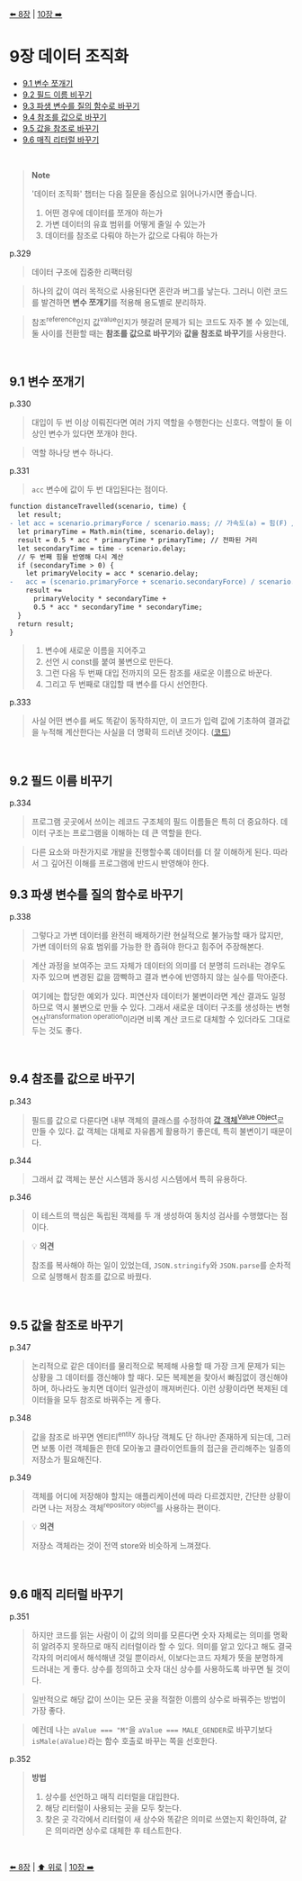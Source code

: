 [⬅️ 8장](https://github.com/read-with-us/refactoring/tree/main/ch08) | [10장 ➡️](https://github.com/read-with-us/refactoring/tree/main/ch10)

# 9장 데이터 조직화

- [9.1 변수 쪼개기](#91-변수-쪼개기)
- [9.2 필드 이름 비꾸기](#92-필드-이름-비꾸기)
- [9.3 파생 변수를 질의 함수로 바꾸기](#93-파생-변수를-질의-함수로-바꾸기)
- [9.4 참조를 값으로 바꾸기](#94-참조를-값으로-바꾸기)
- [9.5 값을 참조로 바꾸기](#95-값을-참조로-바꾸기)
- [9.6 매직 리터럴 바꾸기](#96-매직-리터럴-바꾸기)

<br>


> **Note**
>
> '데이터 조직화' 챕터는 다음 질문을 중심으로 읽어나가시면 좋습니다.
>
> 1. 어떤 경우에 데이터를 쪼개야 하는가
> 2. 가변 데이터의 유효 범위를 어떻게 줄일 수 있는가
> 3. 데이터를 참조로 다뤄야 하는가 값으로 다뤄야 하는가

p.329
> 데이터 구조에 집중한 리팩터링

> 하나의 값이 여러 목적으로 사용된다면 혼란과 버그를 낳는다. 그러니 이런 코드를 발견하면 **변수 쪼개기**를 적용해 용도별로 분리하자.

> 참조<sup>reference</sup>인지 값<sup>value</sup>인지가 헷갈려 문제가 되는 코드도 자주 볼 수 있는데, 둘 사이를 전환할 때는 **참조를 값으로 바꾸기**와 **값을 참조로 바꾸기**를 사용한다.

<br>

## 9.1 변수 쪼개기
p.330
> 대입이 두 번 이상 이뤄진다면 여러 가지 역할을 수행한다는 신호다. 역할이 둘 이상인 변수가 있다면 쪼개야 한다.

> 역할 하나당 변수 하나다.

p.331
> `acc` 변수에 값이 두 번 대입된다는 점이다.
```diff
function distanceTravelled(scenario, time) {
  let result;
- let acc = scenario.primaryForce / scenario.mass; // 가속도(a) = 힘(F) / 질량(m)
  let primaryTime = Math.min(time, scenario.delay);
  result = 0.5 * acc * primaryTime * primaryTime; // 전파된 거리
  let secondaryTime = time - scenario.delay;
  // 두 번째 힘을 반영해 다시 계산
  if (secondaryTime > 0) {
    let primaryVelocity = acc * scenario.delay;
-   acc = (scenario.primaryForce + scenario.secondaryForce) / scenario.mass;
    result +=
      primaryVelocity * secondaryTime +
      0.5 * acc * secondaryTime * secondaryTime;
  }
  return result;
}
```
> 1. 변수에 새로운 이름을 지어주고
> 2. 선언 시 const를 붙여 불변으로 만든다.
> 3. 그런 다음 두 번째 대입 전까지의 모든 참조를 새로운 이름으로 바꾼다. 
> 4. 그리고 두 번째로 대입할 때 변수를 다시 선언한다.

p.333

> 사실 어떤 변수를 써도 똑같이 동작하지만, 이 코드가 입력 값에 기초하여 결과값을 누적해 계산한다는 사실을 더 명확히 드러낸 것이다. ([코드](https://github.com/read-with-us/refactoring/commit/c56cf1b84c286516185e061eac42d8868caf8486#))


<br>

## 9.2 필드 이름 비꾸기
p.334
> 프로그램 곳곳에서 쓰이는 레코드 구조체의 필드 이름들은 특히 더 중요하다. 데이터 구조는 프로그램을 이해하는 데 큰 역할을 한다.

> 다른 요소와 마찬가지로 개발을 진행할수록 데이터를 더 잘 이해하게 된다. 따라서 그 깊어진 이해를 프로그램에 반드시 반영해야 한다.

## 9.3 파생 변수를 질의 함수로 바꾸기
p.338
> 그렇다고 가변 데이터를 완전히 배제하기란 현실적으로 불가능할 때가 많지만, 가변 데이터의 유효 범위를 가능한 한 좁혀야 한다고 힘주어 주장해본다.

> 계산 과정을 보여주는 코드 자체가 데이터의 의미를 더 분명히 드러내는 경우도 자주 있으며 변경된 값을 깜빡하고 결과 변수에 반영하지 않는 실수를 막아준다.

> 여기에는 합당한 예외가 있다. 피연산자 데이터가 불변이라면 계산 결과도 일정하므로 역시 불변으로 만들 수 있다. 그래서 새로운 데이터 구조를 생성하는 변형 연산<sup>transformation operation</sup>이라면 비록 계산 코드로 대체할 수 있더라도 그대로 두는 것도 좋다.

<br>

## 9.4 참조를 값으로 바꾸기
p.343
> 필드를 값으로 다룬다면 내부 객체의 클래스를 수정하여 [값 객체<sup>Value Object</sup>](https://martinfowler.com/bliki/ValueObject.html)로 만들 수 있다. 값 객체는 대체로 자유롭게 활용하기 좋은데, 특히 불변이기 때문이다.

p.344
> 그래서 값 객체는 분산 시스템과 동시성 시스템에서 특히 유용하다.

p.346
> 이 테스트의 핵심은 독립된 객체를 두 개 생성하여 동치성 검사를 수행했다는 점이다.

> 💡 **의견**
> 
> 참조를 복사해야 하는 일이 있었는데, `JSON.stringify`와 `JSON.parse`를 순차적으로 실행해서 참조를 값으로 바꿨다.

<br>

## 9.5 값을 참조로 바꾸기
p.347
> 논리적으로 같은 데이터를 물리적으로 복제해 사용할 때 가장 크게 문제가 되는 상황을 그 데이터를 갱신해야 할 때다. 모든 복제본을 찾아서 빠짐없이 갱신해야 하며, 하나라도 놓치면 데이터 일관성이 깨져버린다. 이런 상황이라면 복제된 데이터들을 모두 참조로 바꿔주는 게 좋다.

p.348
> 값을 참조로 바꾸면 엔티티<sup>entity</sup> 하나당 객체도 단 하나만 존재하게 되는데, 그러면 보통 이런 객체들은 한데 모아놓고 클라이언트들의 접근을 관리해주는 일종의 저장소가 필요해진다.

p.349
> 객체를 어디에 저장해야 할지는 애플리케이션에 따라 다르겠지만, 간단한 상황이라면 나는 저장소 객체<sup>repository object</sup>를 사용하는 편이다.

> 💡 **의견**
> 
> 저장소 객체라는 것이 전역 store와 비슷하게 느껴졌다.

<br>

## 9.6 매직 리터럴 바꾸기
p.351
> 하지만 코드를 읽는 사람이 이 값의 의미를 모른다면 숫자 자체로는 의미를 명확히 알려주지 못하므로 매직 리터럴이라 할 수 있다. 의미를 알고 있다고 해도 결국 각자의 머리에서 해석해낸 것일 뿐이라서, 이보다는코드 자체가 뜻을 분명하게 드러내는 게 좋다. 상수를 정의하고 숫자 대신 상수를 사용하도록 바꾸면 될 것이다.

> 일반적으로 해당 값이 쓰이는 모든 곳을 적절한 이름의 상수로 바꿔주는 방법이 가장 좋다.

> 예컨데 나는 `aValue === "M"`을 `aValue === MALE_GENDER`로 바꾸기보다 `isMale(aValue)`라는 함수 호출로 바꾸는 쪽을 선호한다.

p.352

> **방법**
> 1. 상수를 선언하고 매직 리터럴을 대입한다.
> 2. 해당 리터럴이 사용되는 곳을 모두 찾는다.
> 3. 찾은 곳 각각에서 리터럴이 새 상수와 똑같은 의미로 쓰였는지 확인하여, 같은 의미라면 상수로 대체한 후 테스트한다.

<br>

[⬅️ 8장](https://github.com/read-with-us/refactoring/tree/main/ch08) | [⬆️ 위로](#9장-데이터-조직화) | [10장 ➡️](https://github.com/read-with-us/refactoring/tree/main/ch10)